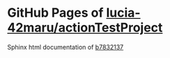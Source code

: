 GitHub Pages of [lucia-42maru/actionTestProject](https://github.com/lucia-42maru/actionTestProject.git)
===
Sphinx html documentation of [b7832137](https://github.com/lucia-42maru/actionTestProject/tree/b7832137785a8f3056f64efdea729842c8bf9d9d)
